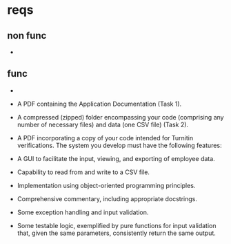 # reqs

## non func

-

## func

-


+ A PDF containing the Application Documentation (Task 1).

+ A compressed (zipped) folder encompassing your code
(comprising any number of necessary files) and data (one CSV
file) (Task 2).

+ A PDF incorporating a copy of your code intended for Turnitin
verifications.
The system you develop must have the following features:

+ A GUI to facilitate the input, viewing, and exporting of employee
data.

+ Capability to read from and write to a CSV file.

+ Implementation using object-oriented programming principles.

+ Comprehensive commentary, including appropriate docstrings.

+ Some exception handling and input validation.

+ Some testable logic, exemplified by pure functions for input
validation that, given the same parameters, consistently return
the same output.